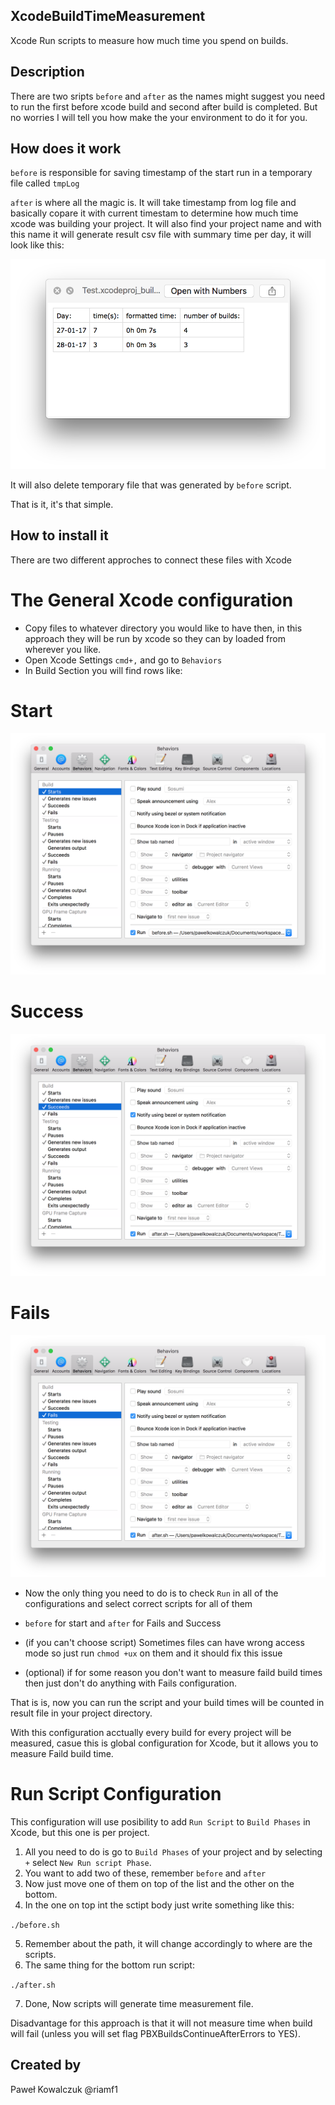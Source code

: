 ## XcodeBuildTimeMeasurement

Xcode Run scripts to measure how much time you spend on builds.

## Description

There are two sripts `before` and `after` as the names might suggest you need to run the first before xcode build and second after build is completed.
But no worries I will tell you how make the your environment to do it for you.

## How does it work

`before` is responsible for saving timestamp of the start run in a temporary file called `tmpLog`

`after` is where all the magic is. It will take timestamp from log file and basically copare it with current timestam to determine how much time xcode was building your project. It will also find your project name and with this name it will generate result csv file with summary time per day, it will look like this:

<img src="/images/Times.png" />

It will also delete temporary file that was generated by `before` script.

That is it, it's that simple. 

## How to install it

There are two different approches to connect these files with Xcode

# The General Xcode configuration

- Copy files to whatever directory you would like to have then, in this approach they will be run by xcode so they can by loaded from wherever you like.
- Open Xcode Settings `cmd+,` and go to `Behaviors`
- In Build Section you will find rows like:

# Start

<img src="/images/Start.png" />

# Success

<img src="/images/Success.png" />

# Fails

<img src="/images/Fails.png" />

- Now the only thing you need to do is to check `Run` in all of the configurations and select correct scripts for all of them
- `before` for start and `after` for Fails and Success

- (if you can't choose script) Sometimes files can have wrong access mode so just run `chmod +ux` on them and it should fix this issue

- (optional) if for some reason you don't want to measure faild build times then just don't do anything with Fails configuration.

That is is, now you can run the script and your build times will be counted in result file in your project directory.

With this configuration acctually every build for every project will be measured, casue this is global configuration for Xcode, but it allows you to measure Faild build time.

# Run Script Configuration

This configuration will use posibility to add `Run Script` to `Build Phases` in Xcode, but this one is per project.

1. All you need to do is go to `Build Phases` of your project and by selecting `+` select `New Run script Phase`.
2. You want to add two of these, remember `before` and `after`
3. Now just move one of them on top of the list and the other on the bottom.
4. In the one on top int the sctipt body just write something like this:

`./before.sh`

5. Remember about the path, it will change accordingly to where are the scripts.
6. The same thing for the bottom run script:

`./after.sh`

7. Done, Now scripts will generate time measurement file.

Disadvantage for this approach is that it will not measure time when build will fail (unless you will set flag PBXBuildsContinueAfterErrors to YES). 

## Created by
Paweł Kowalczuk
@riamf1






